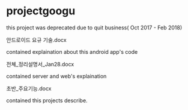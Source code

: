 # projectgoogu
this project was deprecated due to quit business( Oct 2017 - Feb 2018)

안드로이드 요규 기술.docx

contained explaination about this android app's code


전쳬_정리설명서_Jan28.docx

contained server and web's explaination


초반_주요기능.docx

contained this projects describe.
